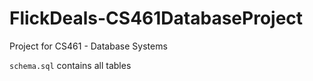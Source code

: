 # FlickDeals-CS461DatabaseProject
Project for CS461 - Database Systems

`schema.sql` contains all tables
